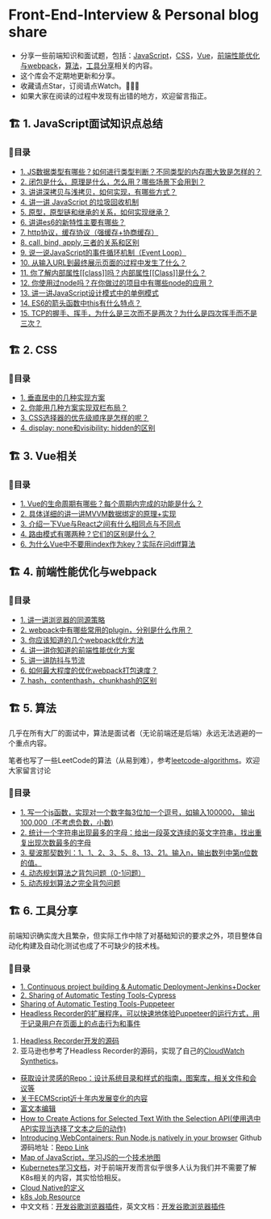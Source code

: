 # Front-End-Interview & Personal blog share

- 分享一些前端知识和面试题，包括：[JavaScript](#1-JavaScript面试知识点总结)，[CSS](#2-CSS)，[Vue](#3-Vue相关)，[前端性能优化与webpack](#4-前端性能优化与webpack)，[算法](#5-算法)，[工具分享](#6-项目构建)相关的内容。
- 这个库会不定期地更新和分享。
- 收藏请点Star，订阅请点Watch。👋👋👋
- 如果大家在阅读的过程中发现有出错的地方，欢迎留言指正。

## 🏗️ 1. JavaScript面试知识点总结
### 🚀目录

- [1. JS数据类型有哪些？如何进行类型判断？不同类型的内存图大致是怎样的？](https://github.com/Jessica-Jiang-92/Front-End-Knowledge-Share/blob/master/JavaScript%E9%9D%A2%E8%AF%95%E7%9F%A5%E8%AF%86%E7%82%B9%E6%80%BB%E7%BB%93/%E6%95%B0%E6%8D%AE%E7%B1%BB%E5%9E%8B%EF%BC%8C%E6%95%B0%E6%8D%AE%E5%86%85%E5%AD%98%E5%9B%BE%E7%AD%89%E7%AD%89.md)
- [2. 闭包是什么，原理是什么，怎么用？哪些场景下会用到？](https://github.com/Jessica-Jiang-92/Front-End-Knowledge-Share/blob/master/JavaScript%E9%9D%A2%E8%AF%95%E7%9F%A5%E8%AF%86%E7%82%B9%E6%80%BB%E7%BB%93/%E9%97%AD%E5%8C%85%E5%8E%9F%E7%90%86%E5%8F%8A%E4%BD%BF%E7%94%A8%E5%9C%BA%E6%99%AF.md)
- [3. 讲讲深拷贝与浅拷贝，如何实现，有哪些方式？](https://github.com/Jessica-Jiang-92/Front-End-Knowledge-Share/blob/master/JavaScript%E9%9D%A2%E8%AF%95%E7%9F%A5%E8%AF%86%E7%82%B9%E6%80%BB%E7%BB%93/%E6%B7%B1%E6%8B%B7%E8%B4%9D%2B%E6%B5%85%E6%8B%B7%E8%B4%9D.md)
- [4. 讲一讲 JavaScript 的垃圾回收机制](https://github.com/Jessica-Jiang-92/Front-End-Knowledge-Share/blob/master/JavaScript%E9%9D%A2%E8%AF%95%E7%9F%A5%E8%AF%86%E7%82%B9%E6%80%BB%E7%BB%93/JavaScript%E7%9A%84%E5%9E%83%E5%9C%BE%E5%9B%9E%E6%94%B6%E6%9C%BA%E5%88%B6.md)
- [5. 原型，原型链和继承的关系，如何实现继承？](https://github.com/Jessica-Jiang-92/Front-End-Knowledge-Share/blob/master/JavaScript%E9%9D%A2%E8%AF%95%E7%9F%A5%E8%AF%86%E7%82%B9%E6%80%BB%E7%BB%93/%E5%8E%9F%E5%9E%8B%2B%E5%8E%9F%E5%9E%8B%E9%93%BE%2B%E7%BB%A7%E6%89%BF.md)
- [6. 讲讲es6的新特性主要有哪些？](https://github.com/Jessica-Jiang-92/Front-End-Knowledge-Share/blob/master/JavaScript%E9%9D%A2%E8%AF%95%E7%9F%A5%E8%AF%86%E7%82%B9%E6%80%BB%E7%BB%93/ES6%E7%9A%84%E6%96%B0%E7%89%B9%E6%80%A7.md)
- [7. http协议，缓存协议（强缓存+协商缓存）](https://github.com/Jessica-Jiang-92/Front-End-Knowledge-Share/blob/master/JavaScript%E9%9D%A2%E8%AF%95%E7%9F%A5%E8%AF%86%E7%82%B9%E6%80%BB%E7%BB%93/http%E5%8D%8F%E8%AE%AE%2B%E7%BC%93%E5%AD%98%E5%8D%8F%E8%AE%AE.md)
- [8. call, bind, apply,三者的关系和区别](https://github.com/Jessica-Jiang-92/Front-End-Knowledge-Share/blob/master/JavaScript%E9%9D%A2%E8%AF%95%E7%9F%A5%E8%AF%86%E7%82%B9%E6%80%BB%E7%BB%93/call%2Cbind%2Capply%E4%B8%89%E8%80%85%E7%9A%84%E5%85%B3%E7%B3%BB%E5%92%8C%E5%8C%BA%E5%88%AB.md)
- [9. 说一说JavaScript的事件循环机制（Event Loop）](https://github.com/Jessica-Jiang-92/Front-End-Knowledge-Share/blob/master/JavaScript%E9%9D%A2%E8%AF%95%E7%9F%A5%E8%AF%86%E7%82%B9%E6%80%BB%E7%BB%93/%E4%BA%8B%E4%BB%B6%E5%BE%AA%E7%8E%AF%E6%9C%BA%E5%88%B6.md)
- [10. 从输入URL到最终展示页面的过程中发生了什么？](https://github.com/Jessica-Jiang-92/Front-End-Knowledge-Share/blob/master/JavaScript%E9%9D%A2%E8%AF%95%E7%9F%A5%E8%AF%86%E7%82%B9%E6%80%BB%E7%BB%93/%E4%BB%8E%E8%BE%93%E5%85%A5URL%E5%88%B0%E6%9C%80%E7%BB%88%E5%B1%95%E7%A4%BA%E9%A1%B5%E9%9D%A2%E7%9A%84%E8%BF%87%E7%A8%8B%E4%B8%AD%E5%8F%91%E7%94%9F%E4%BA%86%E4%BB%80%E4%B9%88.md)
- [11. 你了解内部属性[[class]]吗？内部属性[[Class]]是什么？](https://github.com/Jessica-Jiang-92/Front-End-Knowledge-Share/blob/master/JavaScript%E9%9D%A2%E8%AF%95%E7%9F%A5%E8%AF%86%E7%82%B9%E6%80%BB%E7%BB%93/%E5%86%85%E9%83%A8%E5%B1%9E%E6%80%A7%5B%5BClass%5D%5D.md)
- [12. 你使用过node吗？在你做过的项目中有哪些node的应用？](https://github.com/Jessica-Jiang-92/Front-End-Knowledge-Share/blob/master/JavaScript%E9%9D%A2%E8%AF%95%E7%9F%A5%E8%AF%86%E7%82%B9%E6%80%BB%E7%BB%93/%E4%BD%BF%E7%94%A8%E8%BF%87node%E5%90%97%EF%BC%9F%E9%A1%B9%E7%9B%AE%E4%B8%AD%E6%9C%89%E5%93%AA%E4%BA%9Bnode%E7%9A%84%E5%BA%94%E7%94%A8.md)
- [13. 讲一讲JavaScript设计模式中的单例模式](https://github.com/Jessica-Jiang-92/Front-End-Knowledge-Share/blob/master/JavaScript%E9%9D%A2%E8%AF%95%E7%9F%A5%E8%AF%86%E7%82%B9%E6%80%BB%E7%BB%93/JavaScript%E8%AE%BE%E8%AE%A1%E6%A8%A1%E5%BC%8F%E4%B8%AD%E7%9A%84%E5%8D%95%E4%BE%8B%E6%A8%A1%E5%BC%8F.md)
- [14. ES6的箭头函数中this有什么特点？](https://github.com/Jessica-Jiang-92/Front-End-Knowledge-Share/blob/master/JavaScript%E9%9D%A2%E8%AF%95%E7%9F%A5%E8%AF%86%E7%82%B9%E6%80%BB%E7%BB%93/ES6%E4%B8%AD%E7%AE%AD%E5%A4%B4%E5%87%BD%E6%95%B0this%E6%9C%89%E4%BB%80%E4%B9%88%E7%89%B9%E7%82%B9%EF%BC%9F.md)
- [15. TCP的握手、挥手，为什么是三次而不是两次？为什么是四次挥手而不是三次？](https://github.com/Jessica-Jiang-92/Front-End-Knowledge-Share/blob/master/JavaScript%E9%9D%A2%E8%AF%95%E7%9F%A5%E8%AF%86%E7%82%B9%E6%80%BB%E7%BB%93/TCP-Handshake-and-Waved.md)

## 🏗️ 2. CSS

### 🚀目录

- [1. 垂直居中的几种实现方案 ](https://github.com/Jessica-Jiang-92/Front-End-Knowledge-Share/blob/master/CSS%E7%9B%B8%E5%85%B3/%E5%9E%82%E7%9B%B4%E5%B1%85%E4%B8%AD%E7%9A%84%E5%AE%9E%E7%8E%B0%E6%96%B9%E6%A1%88.md)
- [2. 你能用几种方案实现双栏布局？](https://github.com/Jessica-Jiang-92/Front-End-Knowledge-Share/blob/master/CSS%E7%9B%B8%E5%85%B3/%E5%8F%8C%E6%A0%8F%E5%B8%83%E5%B1%80.md)
- [3. CSS选择器的优先级顺序是怎样的呢？](https://github.com/Jessica-Jiang-92/Front-End-Knowledge-Share/blob/master/CSS%E7%9B%B8%E5%85%B3/%E9%80%89%E6%8B%A9%E5%99%A8%E7%9A%84%E4%BC%98%E5%85%88%E7%BA%A7%E9%A1%BA%E5%BA%8F.md)
- [4. display: none和visibility: hidden的区别](https://github.com/Jessica-Jiang-92/Front-End-Knowledge-Share/blob/master/CSS%E7%9B%B8%E5%85%B3/display:%20none%E5%92%8Cvisibility:%20hidden%E7%9A%84%E5%8C%BA%E5%88%AB.md)

## 🏗️ 3. Vue相关

### 🚀目录
- [1. Vue的生命周期有哪些？每个周期内完成的功能是什么？](https://github.com/Jessica-Jiang-92/Front-End-Knowledge-Share/blob/master/Vue%E7%9B%B8%E5%85%B3/%E7%94%9F%E5%91%BD%E5%91%A8%E6%9C%9F%E5%8F%8A%E5%8A%9F%E8%83%BD.md)
- [2. 具体详细的讲一讲MVVM数据绑定的原理+实现](https://github.com/Jessica-Jiang-92/Front-End-Knowledge-Share/blob/master/Vue%E7%9B%B8%E5%85%B3/MVVM%E5%8E%9F%E7%90%86%E5%8F%8A%E5%AE%9E%E7%8E%B0.md)
- [3. 介绍一下Vue与React之间有什么相同点与不同点](https://github.com/Jessica-Jiang-92/Front-End-Knowledge-Share/blob/master/Vue%E7%9B%B8%E5%85%B3/%E4%BB%8B%E7%BB%8D%E4%B8%80%E4%B8%8BVue%E4%B8%8EReact%E4%B9%8B%E9%97%B4%E6%9C%89%E4%BB%80%E4%B9%88%E7%9B%B8%E5%90%8C%E7%82%B9%E4%B8%8E%E4%B8%8D%E5%90%8C%E7%82%B9.md)
- [4. 路由模式有哪两种？它们的区别是什么？](https://github.com/Jessica-Jiang-92/Front-End-Knowledge-Share/blob/master/Vue%E7%9B%B8%E5%85%B3/%E8%B7%AF%E7%94%B1%E6%A8%A1%E5%BC%8F%E6%9C%89%E5%93%AA%E4%B8%A4%E7%A7%8D%EF%BC%9F%E5%AE%83%E4%BB%AC%E7%9A%84%E5%8C%BA%E5%88%AB%E6%98%AF%E4%BB%80%E4%B9%88%EF%BC%9F.md)
- [6. 为什么Vue中不要用index作为key？实际在问diff算法](https://github.com/Jessica-Jiang-92/Front-End-Knowledge-Share/blob/master/Vue%E7%9B%B8%E5%85%B3/%E4%B8%BA%E4%BB%80%E4%B9%88Vue%E4%B8%AD%E4%B8%8D%E8%A6%81%E7%94%A8index%E4%BD%9C%E4%B8%BAkey%EF%BC%9F%E5%AE%9E%E9%99%85%E5%9C%A8%E9%97%AEdiff%E7%AE%97%E6%B3%95%20.md)

## 🏗️ 4. 前端性能优化与webpack

### 🚀目录

- [1. 讲一讲浏览器的同源策略](https://github.com/Jessica-Jiang-92/Front-End-Knowledge-Share/blob/master/%E5%89%8D%E7%AB%AF%E6%80%A7%E8%83%BD%E4%BC%98%E5%8C%96%E4%B8%8Ewebpack/same-origin-policy.md)
- [2. webpack中有哪些常用的plugin，分别是什么作用？](https://github.com/Jessica-Jiang-92/Front-End-Knowledge-Share/blob/master/%E5%89%8D%E7%AB%AF%E6%80%A7%E8%83%BD%E4%BC%98%E5%8C%96%E4%B8%8Ewebpack/webpack-plugins.md)
- [3. 你应该知道的几个webpack优化方法](https://github.com/Jessica-Jiang-92/Front-End-Knowledge-Share/blob/master/%E5%89%8D%E7%AB%AF%E6%80%A7%E8%83%BD%E4%BC%98%E5%8C%96%E4%B8%8Ewebpack/webpack-optimize.md)
- [4. 讲一讲你知道的前端性能优化方案]()
- [5. 讲一讲防抖与节流]()
- [6. 如何最大程度的优化webpack打包速度？]()
- [7. hash，contenthash，chunkhash的区别]()


## 🏗️ 5. 算法

几乎在所有大厂的面试中，算法是面试者（无论前端还是后端）永远无法逃避的一个重点内容。

笔者也写了一些LeetCode的算法（从易到难），参考[leetcode-algorithms](https://github.com/Jessica-Jiang-92/leetcode-algorithms)。欢迎大家留言讨论

### 🚀目录

- [1. 写一个js函数，实现对一个数字每3位加一个逗号，如输入100000， 输出100,000（不考虑负数，小数)](https://github.com/Jessica-Jiang-92/Front-End-Knowledge-Share/blob/master/%E7%AE%97%E6%B3%95/%E5%AE%9E%E7%8E%B0%E5%AF%B9%E6%95%B0%E5%AD%97%E6%AF%8F3%E4%BD%8D%E5%8A%A0%E4%B8%80%E4%B8%AA%E9%80%97%E5%8F%B7.md)
- [2. 统计一个字符串出现最多的字母：给出一段英文连续的英文字符串，找出重复出现次数最多的字母](https://github.com/Jessica-Jiang-92/Front-End-Knowledge-Share/blob/master/%E7%AE%97%E6%B3%95/%E7%BB%9F%E8%AE%A1%E4%B8%80%E4%B8%AA%E5%AD%97%E7%AC%A6%E4%B8%B2%E5%87%BA%E7%8E%B0%E6%9C%80%E5%A4%9A%E7%9A%84%E5%AD%97%E6%AF%8D.md)
- [3. 斐波那契数列：1、1、2、3、5、8、13、21。输入n，输出数列中第n位数的值。](https://github.com/Jessica-Jiang-92/Front-End-Knowledge-Share/blob/master/%E7%AE%97%E6%B3%95/fibonacci.md)
- [4. 动态规划算法之背包问题（0-1问题）](https://github.com/Jessica-Jiang-92/Front-End-Knowledge-Share/blob/master/%E7%AE%97%E6%B3%95/Backpack-Problem(0-1-problem).md)
- [5. 动态规划算法之完全背包问题](https://github.com/Jessica-Jiang-92/Front-End-Knowledge-Share/blob/master/%E7%AE%97%E6%B3%95/Complete-Backpack-Problem.md)

## 🏗️ 6. 工具分享

前端知识确实庞大且繁杂，但实际工作中除了对基础知识的要求之外，项目整体自动化构建及自动化测试也成了不可缺少的技术栈。

### 🚀目录

- [1. Continuous project building & Automatic Deployment-Jenkins+Docker](https://github.com/Jessica-Jiang-92/Front-End-Knowledge-Share/blob/master/%E5%AE%9E%E7%94%A8%E5%B7%A5%E5%85%B7/Continuous%20project%20building%20%26%20Automatic%20Deployment-Jenkins%2BDocker.md)
- [2. Sharing of Automatic Testing Tools-Cypress](https://github.com/Jessica-Jiang-92/Front-End-Knowledge-Share/blob/master/%E5%AE%9E%E7%94%A8%E5%B7%A5%E5%85%B7/Sharing%20of%20Automatic%20Testing%20Tools-Cypress.md)
- [Sharing of Automatic Testing Tools-Puppeteer]()
- [Headless Recorder的扩展程序，可以快速地体验Puppeteer的运行方式，用于记录用户在页面上的点击行为和事件](https://chrome.google.com/webstore/detail/headless-recorder/djeegiggegleadkkbgopoonhjimgehda)
1. [Headless Recorder开发的源码](https://github.com/checkly/headless-recorder)
2. 亚马逊也参考了Headless Recorder的源码，实现了自己的[CloudWatch Synthetics](https://docs.aws.amazon.com/zh_cn/AmazonCloudWatch/latest/monitoring/CloudWatch_Synthetics_Canaries_Recorder.html)。
- [获取设计灵感的Repo：设计系统目录和样式的指南，图案库，相关文件和会议等](https://designsystemsrepo.com/design-systems)
- [关于ECMScript近十年内发展变化的内容](https://turriate.com/articles/modern-javascript-everything-you-missed-over-10-years)
- [富文本编辑](https://www.smashingmagazine.com/2021/05/building-wysiwyg-editor-javascript-slatejs/)
- [How to Create Actions for Selected Text With the Selection API(使用选中API实现当选择了文本之后的动作)](https://css-tricks.com/how-to-create-actions-for-selected-text-with-the-selection-api/)
- [Introducing WebContainers: Run Node.js natively in your browser](https://blog.stackblitz.com/posts/introducing-webcontainers/)
Github源码地址：[Repo Link](https://github.com/stackblitz/webcontainer-core/blob/main/Supported_frameworks.md)
- [Map of JavaScript，学习JS的一个技术地图](https://github.com/mechaniac/Map-of-Javascript)
- [Kubernetes学习文档](https://kubernetes.io/docs/home/)，对于前端开发而言似乎很多人认为我们并不需要了解K8s相关的内容，其实恰恰相反。
- [Cloud Native的定义](https://github.com/cncf/toc/blob/main/DEFINITION.md)
- [k8s Job Resource](https://kubernetes.io/docs/concepts/workloads/controllers/job/)
- 中文文档：[开发谷歌浏览器插件](https://open.chrome.360.cn/extension_dev/manifest.html)，英文文档：[开发谷歌浏览器插件](https://developer.chrome.com/docs/extensions/mv3/getstarted/)

